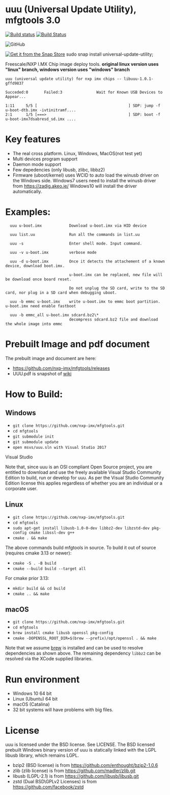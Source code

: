 # uuu (Universal Update Utility), mfgtools 3.0

[![Build status](https://ci.appveyor.com/api/projects/status/github/nxp-imx/mfgtools?svg=true)](https://ci.appveyor.com/project/nxpfrankli/mfgtools-kvqcg)
[![Build Status](https://travis-ci.com/NXPmicro/mfgtools.svg?branch=master)](https://travis-ci.com/NXPmicro/mfgtools)

![GitHub](https://img.shields.io/github/license/nxp-imx/mfgtools.svg) 

[![Get it from the Snap Store](https://snapcraft.io/static/images/badges/en/snap-store-black.svg)](https://snapcraft.io/universal-update-utility) sudo snap install universal-update-utility;

Freescale/NXP I.MX Chip image deploy tools.
**original linux version uses "linux" branch, windows version uses "windows" branch**

    uuu (universal update utility) for nxp imx chips -- libuuu-1.0.1-gffd9837

    Succeded:0       Failed:3               Wait for Known USB Devices to Appear...

    1:11     5/5 [                                        ] SDP: jump -f u-boot-dtb.imx -ivtinitramf....
    2:1      1/5 [===>                                    ] SDP: boot -f u-boot-imx7dsabresd_sd.imx ....

# Key features
 - The real cross platform. Linux, Windows, MacOS(not test yet)
 - Multi devices program support
 - Daemon mode support
 - Few depedencies (only libusb, zlibc, libbz2)
 - Firmware (uboot/kernel) uses WCID to auto load the winusb driver on the Windows side. Windows7 users need to install the winusb driver from https://zadig.akeo.ie/  Windows10 will install the driver automatically.

# Examples:
```
  uuu u-boot.imx            Download u-boot.imx via HID device

  uuu list.uu               Run all the commands in list.uu

  uuu -s                    Enter shell mode. Input command.

  uuu -v u-boot.imx         verbose mode

  uuu -d u-boot.imx         Once it detects the attachement of a known device, download boot.imx.

                            u-boot.imx can be replaced, new file will be download once board reset.

                            Do not unplug the SD card, write to the SD card, nor plug in a SD card when debugging uboot.

  uuu -b emmc u-boot.imx    write u-boot.imx to emmc boot partition. u-boot.imx need enable fastboot

  uuu -b emmc_all u-boot.imx sdcard.bz2\*
                            decompress sdcard.bz2 file and download the whole image into emmc
```

# Prebuilt Image and pdf document

The prebuilt image and document are here:
  - https://github.com/nxp-imx/mfgtools/releases
  - UUU.pdf is snapshot of [wiki](https://github.com/nxp-imx/mfgtools/wiki)

# How to Build:

## Windows
- `git clone https://github.com/nxp-imx/mfgtools.git`
- `cd mfgtools`
- `git submodule init`
- `git submodule update`
- `open msvs/uuu.sln with Visual Studio 2017`

Visual Studio

Note that, since uuu is an OSI compliant Open Source project, you are entitled to download and use the freely available Visual Studio Community Edition to build, run or develop for uuu. As per the Visual Studio Community Edition license this applies regardless of whether you are an individual or a corporate user.

## Linux
- `git clone https://github.com/nxp-imx/mfgtools.git`
- `cd mfgtools`
- `sudo apt-get install libusb-1.0-0-dev libbz2-dev libzstd-dev pkg-config cmake libssl-dev g++`
- `cmake . && make`

The above commands build mfgtools in source. To build it out of source
(requires cmake 3.13 or newer):
- `cmake -S . -B build`
- `cmake --build build --target all`

For cmake prior 3.13:
- `mkdir build && cd build`
- `cmake .. && make`

## macOS
- `git clone https://github.com/nxp-imx/mfgtools.git`
- `cd mfgtools`
- `brew install cmake libusb openssl pkg-config`
- `cmake -DOPENSSL_ROOT_DIR=$(brew --prefix)/opt/openssl . && make`

Note that we assume [brew](https://brew.sh) is installed and can be used to resolve dependencies as shown above. The remaining dependency `libbz2` can be resolved via the XCode supplied libraries.

# Run environment
 - Windows 10 64 bit
 - Linux (Ubuntu) 64 bit
 - macOS (Catalina)
 - 32 bit systems will have problems with big files.

# License
uuu is licensed under the BSD license. See LICENSE.
The BSD licensed prebuilt Windows binary version of uuu is statically linked with the LGPL libusb library, which remains LGPL.

 - bzip2 (BSD license) is from https://github.com/enthought/bzip2-1.0.6
 - zlib  (zlib license) is from https://github.com/madler/zlib.git
 - libusb (LGPL-2.1) is from  https://github.com/libusb/libusb.git
 - zstd (Dual BSD\GPLv2 Licenses) is from https://github.com/facebook/zstd

